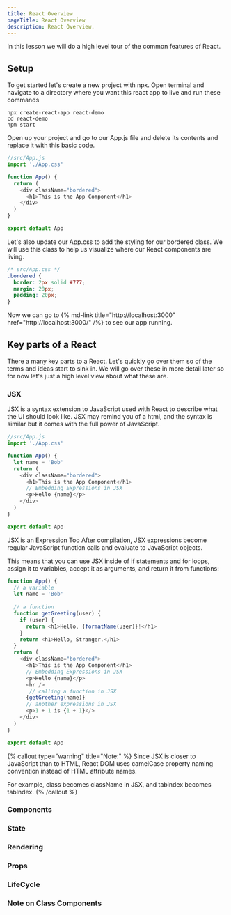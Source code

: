 ```yaml
---
title: React Overview
pageTitle: React Overview
description: React Overview.
---
```


In this lesson we will do a high level tour of the common features of React.

## Setup

To get started let's create a new project with npx. Open terminal and navigate to a directory where you want this react app to live and run these commands

```
npx create-react-app react-demo
cd react-demo
npm start
```

Open up your project and go to our App.js file and delete its contents and replace it with this basic code.

```javascript
//src/App.js
import './App.css'

function App() {
  return (
    <div className="bordered">
      <h1>This is the App Component</h1>
    </div>
  )
}

export default App
```

Let's also update our App.css to add the styling for our bordered class. We will use this class to help us visualize where our React components are living.

```css
/* src/App.css */
.bordered {
  border: 2px solid #777;
  margin: 20px;
  padding: 20px;
}
```

Now we can go to {% md-link title="http://localhost:3000" href="http://localhost:3000/" /%} to see our app running.

## Key parts of a React

There a many key parts to a React. Let's quickly go over them so of the terms and ideas start to sink in.  We will go over these in more detail later so for now let's just a high level view about what these are.

### JSX

JSX is a syntax extension to JavaScript used with React to describe what the UI should look like. JSX may remind you of a html, and the syntax is similar but it comes with the full power of JavaScript.

```javascript
//src/App.js
import './App.css'

function App() {
  let name = 'Bob'
  return (
    <div className="bordered">
      <h1>This is the App Component</h1>
      // Embedding Expressions in JSX
      <p>Hello {name}</p>
    </div>
  )
}

export default App
```

JSX is an Expression Too
After compilation, JSX expressions become regular JavaScript function calls and evaluate to JavaScript objects.

This means that you can use JSX inside of if statements and for loops, assign it to variables, accept it as arguments, and return it from functions:

```javascript
function App() {
  // a variable
  let name = 'Bob'
  
  // a function
  function getGreeting(user) {
    if (user) {
      return <h1>Hello, {formatName(user)}!</h1>
    }
    return <h1>Hello, Stranger.</h1>
  }
  return (
    <div className="bordered">
      <h1>This is the App Component</h1>
      // Embedding Expressions in JSX
      <p>Hello {name}</p>
      <hr />
       // calling a function in JSX
      {getGreeting(name)}
      // another expressions in JSX
      <p>1 + 1 is {1 + 1}</>
    </div>
  )
}

export default App
```

{% callout type="warning" title="Note:" %}
Since JSX is closer to JavaScript than to HTML, React DOM uses camelCase property naming convention instead of HTML attribute names.

For example, class becomes className in JSX, and tabindex becomes tabIndex.
{% /callout %}

### Components

### State

### Rendering

### Props

### LifeCycle

### Note on Class Components
